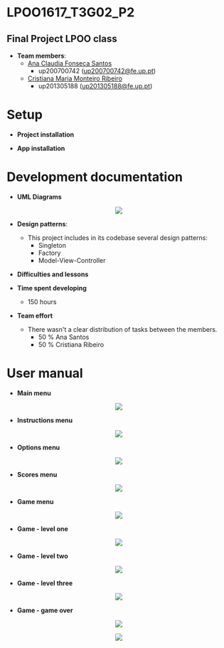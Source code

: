 # LPOO1617_T3G02_P2
## Final Project LPOO class

* **Team members**:
   * [Ana Claudia Fonseca Santos](https://github.com/anaezes) 
      * up200700742 (up200700742@fe.up.pt)
   * [Cristiana Maria Monteiro Ribeiro](https://github.com/311-311) 
      * up201305188 (up201305188@fe.up.pt)
      
      

# Setup

 * **Project installation**

 * **App installation**


# Development documentation

 * **UML Diagrams**
  <p align="center"> <img src="/doc/uml.jpeg"> </p>

 * **Design patterns**:
    * This project includes in its codebase several design patterns:
      * Singleton
      * Factory
      * Model-View-Controller
   
 * **Difficulties and lessons**

 * **Time spent developing**
    * 150 hours 

 * **Team effort**
    * There wasn't a clear distribution of tasks between the members.
      * 50 % Ana Santos
      * 50 % Cristiana Ribeiro


# User manual

  * **Main menu**
  
   <p align="center"> <img src="/doc/mainMenu.png "> </p>
  
  
  * **Instructions menu**
  
   <p align="center"> <img src="/doc/instructionsMenu.png "> </p>
  
  
  * **Options menu**
  
   <p align="center"> <img src="/doc/optionsMenu.png "> </p>
  
  
  * **Scores menu**
  
   <p align="center"> <img src="/doc/scoresMenu.png"> </p>
  
  
  * **Game menu**
  
   <p align="center"> <img src="/doc/gameMenu.png "> </p>
  
  
  * **Game - level one**
  
   <p align="center"> <img src="/doc/gameLevelOne.png"> </p>
  
  
  * **Game - level two**
  
   <p align="center"> <img src="/doc/gameLevelTwo.png"> </p>
  
  
  * **Game - level three**
  
   <p align="center"> <img src="/doc/gameLevelThree.png"> </p>


   * **Game - game over**
 
   <p align="center"> <img src="/doc/gameOverBranchs.png"> </p>
  
   <p align="center"> <img src="/doc/gameOverWater.png"> </p>
 
